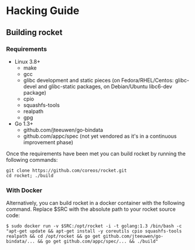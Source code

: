 # Hacking Guide

## Building rocket

### Requirements

* Linux 3.8+
  * make
  * gcc
  * glibc development and static pieces (on Fedora/RHEL/Centos: glibc-devel and glibc-static packages, on Debian/Ubuntu libc6-dev package)
  * cpio
  * squashfs-tools
  * realpath
  * gpg
* Go 1.3+
  * github.com/jteeuwen/go-bindata
  * github.com/appc/spec (not yet vendored as it's in a continuous improvement phase)

Once the requirements have been met you can build rocket by running the following commands:

```
git clone https://github.com/coreos/rocket.git
cd rocket; ./build
```

### With Docker

Alternatively, you can build rocket in a docker container with the following command. Replace $SRC with the absolute path to your rocket source code:

```
$ sudo docker run -v $SRC:/opt/rocket -i -t golang:1.3 /bin/bash -c "apt-get update && apt-get install -y coreutils cpio squashfs-tools realpath && cd /opt/rocket && go get github.com/jteeuwen/go-bindata/... && go get github.com/appc/spec/... && ./build"
```

